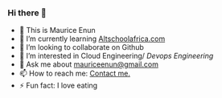 ### Hi there 👋


- 🔭 This is Maurice Enun
- 🌱 I’m currently learning [Altschoolafrica.com](Altschoolafrica.com)
- 👯 I’m looking to collaborate on Github
- 🤔 I’m interested in Cloud Engineering/ *Devops Engineering*
- 💬 Ask me about [mauriceenun@gmail.com]()
- 📫 How to reach me: [Contact me.](09053418882)
- ⚡ Fun fact: I love eating 
